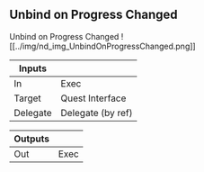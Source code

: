 ## Unbind on Progress Changed
Unbind on Progress Changed
![[../img/nd_img_UnbindOnProgressChanged.png]]

|Inputs||
|--|--|
| In | Exec |
| Target | Quest Interface |
| Delegate | Delegate (by ref) |

|Outputs||
|--|--|
| Out | Exec |
